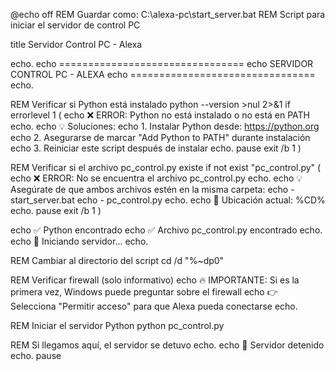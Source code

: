 @echo off
REM Guardar como: C:\alexa-pc\start_server.bat
REM Script para iniciar el servidor de control PC

title Servidor Control PC - Alexa

echo.
echo ================================
echo   SERVIDOR CONTROL PC - ALEXA
echo ================================
echo.

REM Verificar si Python está instalado
python --version >nul 2>&1
if errorlevel 1 (
    echo ❌ ERROR: Python no está instalado o no está en PATH
    echo.
    echo 💡 Soluciones:
    echo    1. Instalar Python desde: https://python.org
    echo    2. Asegurarse de marcar "Add Python to PATH" durante instalación
    echo    3. Reiniciar este script después de instalar
    echo.
    pause
    exit /b 1
)

REM Verificar si el archivo pc_control.py existe
if not exist "pc_control.py" (
    echo ❌ ERROR: No se encuentra el archivo pc_control.py
    echo.
    echo 💡 Asegúrate de que ambos archivos estén en la misma carpeta:
    echo    - start_server.bat
    echo    - pc_control.py
    echo.
    echo 📂 Ubicación actual: %CD%
    echo.
    pause
    exit /b 1
)

echo ✅ Python encontrado
echo ✅ Archivo pc_control.py encontrado
echo.
echo 🚀 Iniciando servidor...
echo.

REM Cambiar al directorio del script
cd /d "%~dp0"

REM Verificar firewall (solo informativo)
echo 🔥 IMPORTANTE: Si es la primera vez, Windows puede preguntar sobre el firewall
echo    👉 Selecciona "Permitir acceso" para que Alexa pueda conectarse
echo.

REM Iniciar el servidor Python
python pc_control.py

REM Si llegamos aquí, el servidor se detuvo
echo.
echo 🛑 Servidor detenido
echo.
pause
